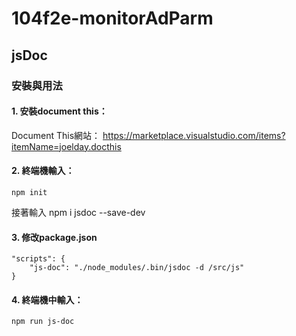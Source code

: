 # 104f2e-monitorAdParm

## jsDoc


### 安裝與用法

#### 1. 安裝document this： 
Document This網站：
https://marketplace.visualstudio.com/items?itemName=joelday.docthis

#### 2. 終端機輸入：
    npm init
接著輸入
    npm i jsdoc --save-dev

#### 3. 修改package.json
 	"scripts": {
   	 	"js-doc": "./node_modules/.bin/jsdoc -d /src/js"
 	}

#### 4. 終端機中輸入：
	npm run js-doc
